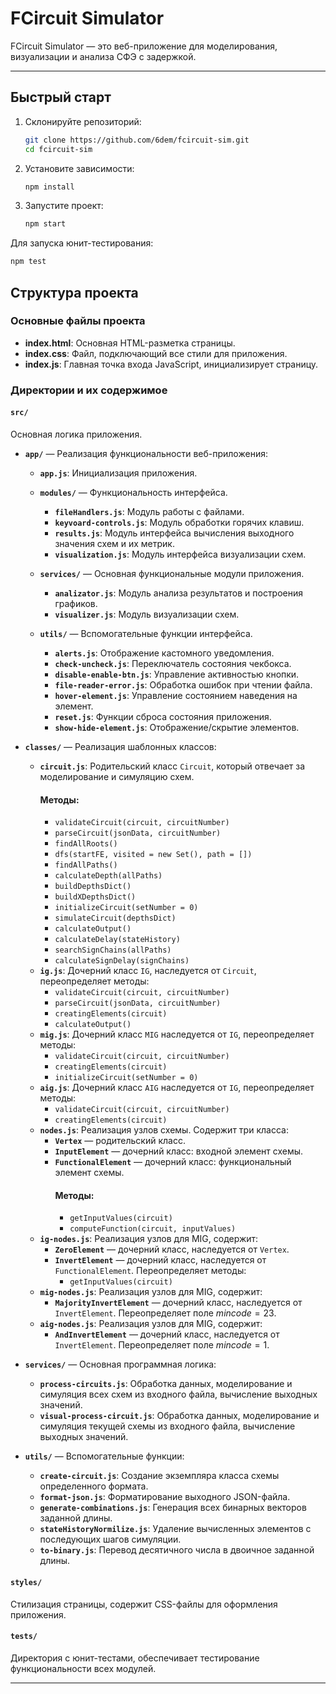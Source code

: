 # FCircuit Simulator

FCircuit Simulator — это веб-приложение для моделирования, визуализации и анализа СФЭ c задержкой.

---

## Быстрый старт

1. Склонируйте репозиторий:
    ```bash
    git clone https://github.com/6dem/fcircuit-sim.git
    cd fcircuit-sim
    ```
2. Установите зависимости:
    ```bash
    npm install
    ```
3. Запустите проект:
    ```bash
    npm start
    ```

Для запуска юнит-тестирования:

```bash
npm test
```

## Структура проекта

### Основные файлы проекта

-   **index.html**: Основная HTML-разметка страницы.
-   **index.css**: Файл, подключающий все стили для приложения.
-   **index.js**: Главная точка входа JavaScript, инициализирует страницу.

### Директории и их содержимое

#### `src/`

Основная логика приложения.

-   **`app/`** — Реализация функциональности веб-приложения:

    -   **`app.js`**: Инициализация приложения.

    -   **`modules/`** — Функциональность интерфейса.

        -   **`fileHandlers.js`**: Модуль работы с файлами.
        -   **`keyvoard-controls.js`**: Модуль обработки горячих клавиш.
        -   **`results.js`**: Модуль интерфейса вычисления выходного значения схем и их метрик.
        -   **`visualization.js`**: Модуль интерфейса визуализации схем.

    -   **`services/`** — Основная функциональные модули приложения.

        -   **`analizator.js`**: Модуль анализа результатов и построения графиков.
        -   **`visualizer.js`**: Модуль визуализации схем.

    -   **`utils/`** — Вспомогательные функции интерфейса.

        -   **`alerts.js`**: Отображение кастомного уведомления.
        -   **`check-uncheck.js`**: Переключатель состояния чекбокса.
        -   **`disable-enable-btn.js`**: Управление активностью кнопки.
        -   **`file-reader-error.js`**: Обработка ошибок при чтении файла.
        -   **`hover-element.js`**: Управление состоянием наведения на элемент.
        -   **`reset.js`**: Функции сброса состояния приложения.
        -   **`show-hide-element.js`**: Отображение/скрытие элементов.

-   **`classes/`** — Реализация шаблонных классов:

    -   **`circuit.js`**: Родительский класс `Circuit`, который отвечает за моделирование и симуляцию схем.
        #### Методы:
        -   `validateCircuit(circuit, circuitNumber)`
        -   `parseCircuit(jsonData, circuitNumber)`
        -   `findAllRoots()`
        -   `dfs(startFE, visited = new Set(), path = [])`
        -   `findAllPaths()`
        -   `calculateDepth(allPaths)`
        -   `buildDepthsDict()`
        -   `buildXDepthsDict()`
        -   `initializeCircuit(setNumber = 0)`
        -   `simulateCircuit(depthsDict)`
        -   `calculateOutput()`
        -   `calculateDelay(stateHistory)`
        -   `searchSignChains(allPaths)`
        -   `calculateSignDelay(signChains)`
    -   **`ig.js`**: Дочерний класс `IG`, наследуется от `Circuit`, переопределяет методы:
        -   `validateCircuit(circuit, circuitNumber)`
        -   `parseCircuit(jsonData, circuitNumber)`
        -   `creatingElements(circuit)`
        -   `calculateOutput()`
    -   **`mig.js`**: Дочерний класс `MIG` наследуется от `IG`, переопределяет методы:
        -   `validateCircuit(circuit, circuitNumber)`
        -   `creatingElements(circuit)`
        -   `initializeCircuit(setNumber = 0)`
    -   **`aig.js`**: Дочерний класс `AIG` наследуется от `IG`, переопределяет методы:
        -   `validateCircuit(circuit, circuitNumber)`
        -   `creatingElements(circuit)`
    -   **`nodes.js`**: Реализация узлов схемы. Содержит три класса:
        -   **`Vertex`** — родительский класс.
        -   **`InputElement`** — дочерний класс: входной элемент схемы.
        -   **`FunctionalElement`** — дочерний класс: функциональный элемент схемы.
            #### Методы:
            -   `getInputValues(circuit)`
            -   `computeFunction(circuit, inputValues)`
    -   **`ig-nodes.js`**: Реализация узлов для MIG, содержит:
        -   **`ZeroElement`** — дочерний класс, наследуется от `Vertex`.
        -   **`InvertElement`** — дочерний класс, наследуется от `FunctionalElement`. Переопределяет методы:
            -   `getInputValues(circuit)`
    -   **`mig-nodes.js`**: Реализация узлов для MIG, содержит:
        -   **`MajorityInvertElement`** — дочерний класс, наследуется от `InvertElement`. Переопределяет поле $mincode = 23$.
    -   **`aig-nodes.js`**: Реализация узлов для MIG, содержит:
        -   **`AndInvertElement`** — дочерний класс, наследуется от `InvertElement`. Переопределяет поле $mincode = 1$.

-   **`services/`** — Основная программная логика:

    -   **`process-circuits.js`**: Обработка данных, моделирование и симуляция всех схем из входного файла, вычисление выходных значений.
    -   **`visual-process-circuit.js`**: Обработка данных, моделирование и симуляция текущей схемы из входного файла, вычисление выходных значений.

-   **`utils/`** — Вспомогательные функции:
    -   **`create-circuit.js`**: Создание экземпляра класса схемы определенного формата.
    -   **`format-json.js`**: Форматирование выходного JSON-файла.
    -   **`generate-combinations.js`**: Генерация всех бинарных векторов заданной длины.
    -   **`stateHistoryNormilize.js`**: Удаление вычисленных элементов с последующих шагов симуляции.
    -   **`to-binary.js`**: Перевод десятичного числа в двоичное заданной длины.

#### `styles/`

Стилизация страницы, содержит CSS-файлы для оформления приложения.

#### `tests/`

Директория с юнит-тестами, обеспечивает тестирование функциональности всех модулей.

---
